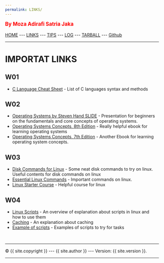 ```yaml
---
permalink: LINKS/
---
```

<span style="color:red; font-weight:bold; font-size:larger;">By Moza Adirafi Satria Jaka</span>
<br><br>
[HOME](https://mozaadirafi.github.io/os222/) --- 
[LINKS](https://mozaadirafi.github.io/os222/LINKS/) --- 
[TIPS](https://mozaadirafi.github.io/os222/TIPS/) ---
[LOG](https://mozaadirafi.github.io/os222/TXT/mylog.txt) ---
[TARBALL](https://os.vlsm.org/Log/MozaAdirafi.tar.bz2.txt) ---
[Github](https://github.com/MozaAdirafi)
<br>
<hr>

# IMPORTAT LINKS

## W01
- [C Language Cheat Sheet](https://developerinsider.co/c-programming-language-cheat-sheet/) - List of C languages syntax and methods

## W02
- [Operating Systems by Steven Hand SLIDE](https://www.cl.cam.ac.uk/teaching/1011/OpSystems/os1a-slides.pdf) - Presentation for beginners on the fundamentals and core concepts of operating systems.
- [Operating Systems Concepts, 8th Edition](http://web.cse.ohio-state.edu/~soundarajan.1/courses/3430/silberschatz8thedition.pdf) - Really helpful ebook for learning operating systems
- [Operating Systems Concepts, 7th Edition](http://www.cs.put.poznan.pl/akobusinska/downloads/Operating_Systems_Concepts.pdf) - Another Ebook for learning operating system concepts.

## W03
- [Disk Commands for Linux](https://www.binarytides.com/linux-command-check-disk-partitions/) - Some neat disk commands to try on linux. Useful contents for disk commands on linux
- [Essential Linux Commands](https://www.howtogeek.com/412055/37-important-linux-commands-you-should-know/) - Important commands on linux.
- [Linux Starter Course](https://training.linuxfoundation.org/training/introduction-to-linux/) - Helpful course for linux

## W04
- [Linux Scripts](https://docs.csc.fi/support/tutorials/env-guide/linux-bash-scripts/) - An overview of explanation about scripts in linux and how to use them
- [Caching](https://www.tutorialspoint.com/What-is-caching) - An explanation about caching
- [Example of scripts](https://www.linuxtopia.org/online_books/advanced_bash_scripting_guide/internal.html) - Examples of scripts to try for tasks

<br>
<hr>
&copy; {{ site.copyright }} --- {{ site.author }} --- Version: {{ site.version }}.
<hr>
<br>
